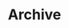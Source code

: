---
layout: list
title: Archive
description: >
    Every post by upload order
grouped: true
permalink: archive
---